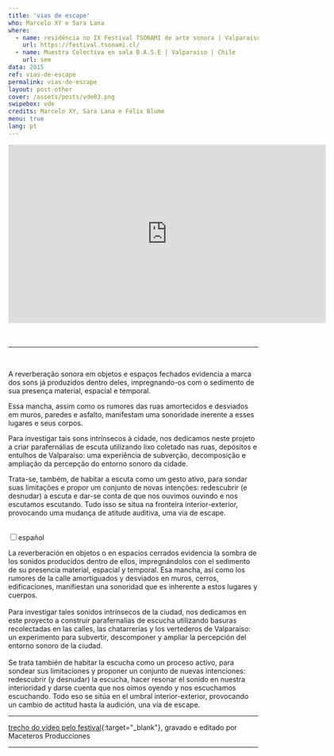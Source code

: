 ```yaml
---
title: 'vias de escape'
who: Marcelo XY e Sara Lana
where: 
  - name: residência no IX Festival TSONAMI de arte sonora | Valparaiso | CHILE
    url: https://festival.tsonami.cl/
  - name: Muestra Colectiva en sala B.A.S.E | Valparaíso | Chile
    url: sem 
data: 2015
ref: vias-de-escape
permalink: vias-de-escape
layout: post-other
cover: /assets/posts/vde03.png
swipebox: vde
credits: Marcelo XY, Sara Lana e Félix Blume
menu: true
lang: pt
---
```


<div class="video-wrapper video-wrapper-16x9">
    <iframe src="https://player.vimeo.com/video/200554658?title=0&byline=0&portrait=0" width="640" height="360" frameborder="0" allow="autoplay; fullscreen" allowfullscreen></iframe>
</div>
<br>
<br>

---

<br>

A reverberação sonora em objetos e espaços fechados evidencia a marca dos sons já produzidos dentro deles, impregnando-os com o sedimento de sua presença material, espacial e temporal.

Essa mancha, assim como os rumores das ruas amortecidos e desviados em muros, paredes e asfalto, manifestam uma sonoridade inerente a esses lugares e seus corpos.

Para investigar tais sons intrínsecos à cidade, nos dedicamos neste projeto a criar parafernálias de escuta utilizando lixo coletado nas ruas, depósitos e entulhos de Valparaíso: uma experiência de subverção, decomposição e ampliação da percepção do entorno sonoro da cidade.

Trata-se, também, de habitar a escuta como um gesto ativo, para sondar suas limitações e propor um conjunto de novas intenções: redescubrir (e desnudar) a escuta e dar-se conta de que nos ouvimos ouvindo e nos escutamos escutando. Tudo isso se situa na fronteira interior-exterior, provocando uma mudança de atitude auditiva, uma via de escape.

<br>
<div class="wrap-collabsible"> <input id="collapsible" class="toggle" type="checkbox"><label for="collapsible" class="lbl-toggle">español</label><div class="collapsible-content"><div class="content-inner"><p> La reverberación en objetos o en espacios cerrados evidencia la sombra de los sonidos producidos dentro de ellos, impregnándolos con el sedimento de su presencia material, espacial y temporal. Esa mancha, así como los rumores de la calle amortiguados  y desviados en muros, cerros, edificaciones, manifiestan una sonoridad que es inherente a estos lugares y cuerpos.
<br><br>
Para investigar tales sonidos intrínsecos de la ciudad, nos dedicamos en este proyecto a construir parafernalias de escucha utilizando basuras recolectadas en las calles, las chatarrerías y los vertederos de Valparaíso: un experimento para subvertir, descomponer y ampliar la percepción del entorno sonoro de la ciudad.<br><br>
Se trata también de habitar la escucha como un proceso activo, para sondear sus limitaciones y proponer un conjunto de nuevas intenciones: redescubrir (y desnudar) la escucha, hacer resonar el sonido en nuestra interioridad y darse cuenta que nos oímos oyendo y nos escuchamos escuchando. Todo eso se sitúa en el umbral interior-exterior, provocando un cambio de actitud hasta la audición, una vía de escape.</p></div></div></div>

---

[trecho do vídeo pelo festival](https://www.youtube.com/watch?v=nH33VomEVok){:target="_blank"}, gravado e editado por Maceteros Producciones

---


<br>

